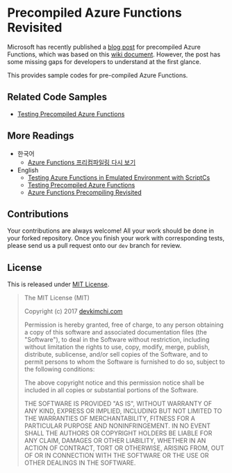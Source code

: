 # Precompiled Azure Functions Revisited #

Microsoft has recently published a [blog post](https://blogs.msdn.microsoft.com/appserviceteam/2017/03/16/publishing-a-net-class-library-as-a-function-app/) for precompiled Azure Functions, which was based on this [wiki document](https://github.com/Azure/azure-webjobs-sdk-script/wiki/Precompiled-functions). However, the post has some missing gaps for developers to understand at the first glance.

This provides sample codes for pre-compiled Azure Functions.


## Related Code Samples ##

* [Testing Precompiled Azure Functions](https://github.com/devkimchi/Testing-Precompiled-Azure-Functions)


## More Readings ##

* 한국어
  * [Azure Functions 프리컴파일링 다시 보기](#)
* English
  * [Testing Azure Functions in Emulated Environment with ScriptCs](https://blog.kloud.com.au/2016/09/05/testing-azure-functions-in-emulated-environment-with-scriptcs/)
  * [Testing Precompiled Azure Functions](https://blog.kloud.com.au/2017/01/20/testing-precompiled-azure-functions/)
  * [Azure Functions Precompiling Revisited](#)


## Contributions ##

Your contributions are always welcome! All your work should be done in your forked repository. Once you finish your work with corresponding tests, please send us a pull request onto our `dev` branch for review.


## License ##

This is released under [MIT License](http://opensource.org/licenses/MIT).

> The MIT License (MIT)
> 
> Copyright (c) 2017 [devkimchi.com](http://devkimchi.com)
> 
> Permission is hereby granted, free of charge, to any person obtaining a copy of this software and associated documentation files (the "Software"), to deal in the Software without restriction, including without limitation the rights to use, copy, modify, merge, publish, distribute, sublicense, and/or sell copies of the Software, and to permit persons to whom the Software is
> furnished to do so, subject to the following conditions:
> 
> The above copyright notice and this permission notice shall be included in all copies or substantial portions of the Software.
> 
> THE SOFTWARE IS PROVIDED "AS IS", WITHOUT WARRANTY OF ANY KIND, EXPRESS OR IMPLIED, INCLUDING BUT NOT LIMITED TO THE WARRANTIES OF MERCHANTABILITY, FITNESS FOR A PARTICULAR PURPOSE AND NONINFRINGEMENT. IN NO EVENT SHALL THE AUTHORS OR COPYRIGHT HOLDERS BE LIABLE FOR ANY CLAIM, DAMAGES OR OTHER LIABILITY, WHETHER IN AN ACTION OF CONTRACT, TORT OR OTHERWISE, ARISING FROM, OUT OF OR IN CONNECTION WITH THE SOFTWARE OR THE USE OR OTHER DEALINGS IN THE SOFTWARE.
